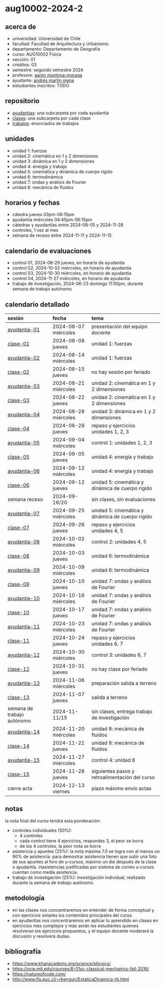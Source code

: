 # aug10002-2024-2

## acerca de

- universidad: Universidad de Chile
- facultad: Facultad de Arquitectura y Urbanismo
- departamento: Departamento de Geografía
- curso: AUG10002 Física
- sección: 01
- créditos: 03
- semestre: segundo semestre 2024
- profesore: [aarón montoya-moraga](https://github.com/montoyamoraga)
- ayudante: [andrés martin mena](https://github.com/AndresMartinM)
- estudiantes inscritos: TODO

## repositorio

- [ayudantias](./ayudantias/): una subcarpeta por cada ayudantía
- [clases](./clases/): una subcarpeta por cada clase
- [trabajos](./trabajos/): enunciados de trabajos

## unidades

- unidad 1: fuerzas
- unidad 2: cinemática en 1 y 2 dimensiones
- unidad 3: dinámica en 1 y 2 dimensiones
- unidad 4: energía y trabajo
- unidad 5: cinemática y dinámica de cuerpo rígido
- unidad 6: termodinámica
- unidad 7: ondas y análisis de Fourier
- unidad 8: mecánica de fluidos

## horarios y fechas

- cátedra jueves 03pm-06:15pm
- ayudantía miércoles 04:45pm-06:15pm
- cátedras y ayudantías entre 2024-08-05 y 2024-11-28
- controles, 1 vez al mes
- semana de receso entre 2024-11-11 y 2024-11-15

## calendario de evaluaciones

- control 01, 2024-08-29 jueves, en horario de ayudantía
- control 02, 2024-10-02 miércoles, en horario de ayudantía
- control 03, 2024-10-30 miércoles, en horario de ayudantía
- control 04, 2024-11-27 miércoles, en horario de ayudantía
- trabajo de investigación, 2024-06-23 domingo 11:50pm, durante semana de trabajo autónomo

## calendario detallado

| sesión                                   | fecha                | tema                                             |
| :--------------------------------------- | :------------------- | :----------------------------------------------- |
| [ayudantia-01](ayudantias/ayudantia-01/) | 2024-08-07 miércoles | presentación del equipo docente                  |
| [clase-01](clases/clase-01/)             | 2024-08-08 jueves    | unidad 1: fuerzas                                |
| [ayudantia-02](ayudantias/ayudantia-02/) | 2024-08-14 miércoles | unidad 1: fuerzas                                |
| [clase-02](clases/clase-02/)             | 2024-08-15 jueves    | no hay sesión por feriado                        |
| [ayudantia-03](ayudantias/ayudantia-03/) | 2024-08-21 miércoles | unidad 2: cinemática en 1 y 2 dimensiones        |
| [clase-03](clases/clase-03/)             | 2024-08-22 jueves    | unidad 2: cinemática en 1 y 2 dimensiones        |
| [ayudantia-04](ayudantias/ayudantia-04/) | 2024-08-28 miércoles | unidad 3: dinámica en 1 y 2 dimensiones          |
| [clase-04](clases/clase-04/)             | 2024-08-29 jueves    | repaso y ejercicios unidades 1, 2, 3             |
| [ayudantia-05](ayudantias/ayudantia-05/) | 2024-09-04 miércoles | control 1: unidades 1, 2, 3                      |
| [clase-05](clases/clase-05/)             | 2024-09-05 jueves    | unidad 4: energía y trabajo                      |
| [ayudantia-06](ayudantias/ayudantia-06/) | 2024-09-12 miércoles | unidad 4: energía y trabajo                      |
| [clase-06](clases/clase-06/)             | 2024-09-12 jueves    | unidad 5: cinemática y dinámica de cuerpo rígido |
| semana receso                            | 2024-09-16/20        | sin clases, sin evaluaciones                     |
| [ayudantia-07](ayudantias/ayudantia-07/) | 2024-09-25 miércoles | unidad 5: cinemática y dinámica de cuerpo rígido |
| [clase-07](clases/clase-07/)             | 2024-09-26 jueves    | repaso y ejercicios unidades 4, 5                |
| [ayudantia-08](ayudantias/ayudantia-08/) | 2024-10-02 miércoles | control 2: unidades 4, 5                         |
| [clase-08](clases/clase-08/)             | 2024-10-03 jueves    | unidad 6: termodinámica                          |
| [ayudantia-09](ayudantias/ayudantia-09/) | 2024-10-09 miércoles | unidad 6: termodinámica                          |
| [clase-09](clases/clase-09/)             | 2024-10-10 jueves    | unidad 7: ondas y análisis de Fourier            |
| [ayudantia-10](ayudantias/ayudantia-10/) | 2024-10-16 miércoles | unidad 7: ondas y análisis de Fourier            |
| [clase-10](clases/clase-10/)             | 2024-10-17 jueves    | unidad 7: ondas y análisis de Fourier            |
| [ayudantia-11](ayudantias/ayudantia-11/) | 2024-10-23 miércoles | unidad 7: ondas y análisis de Fourier            |
| [clase-11](clases/clase-11/)             | 2024-10-24 jueves    | repaso y ejercicios unidades 6, 7                |
| [ayudantia-12](ayudantias/ayudantia-12/) | 2024-10-30 miércoles | control 3: unidades 6, 7                         |
| [clase-12](clases/clase-12/)             | 2024-10-31 jueves    | no hay clase por feriado                         |
| [ayudantia-13](ayudantias/ayudantia-13/) | 2024-11-06 miércoles | preparación salida a terreno                     |
| [clase-13](clases/clase-13/)             | 2024-11-07 jueves    | salida a terreno                                 |
| semana de trabajo autónomo               | 2024-11-11/15        | sin clases, entrega trabajo de investigación     |
| [ayudantia-14](ayudantias/ayudantia-14/) | 2024-11-20 miércoles | unidad 8: mecánica de fluidos                    |
| [clase-14](clases/clase-14/)             | 2024-11-21 jueves    | unidad 8: mecánica de fluidos                    |
| [ayudantia-15](ayudantias/ayudantia-15/) | 2024-11-27 miércoles | control 4: unidad 8                              |
| [clase-15](clases/clase-15/)             | 2024-11-28 jueves    | siguientes pasos y retroalimentación del curso   |
| cierre acta                              | 2024-12-13 viernes   | plazo máximo envío actas                         |

## notas

la nota final del curso tendrá esta ponderación:

- controles individuales (50%):
  - 4 controles
  - cada control tiene 4 ejercicios, respondes 3, el peor se borra
  - de los 4 controles, la peor nota se borra
- asistencia y apuntes (25%): la nota máxima 7.0 se logra con al menos un 90% de asistencia. para demostrar asistencia tienen que subir una foto de sus apuntes al foro de u-cursos, máximo un día después de la clase o ayudantía. inasistencias justificadas por sistema de correo u-cursos cuentan como media asistencia.
- trabajo de investigación (25%): investigación individual, realizado durante la semana de trabajo autónomo.

## metodología

- en las clases nos concentraremos en entender de forma conceptual y con ejercicios simples los contenidos principales del curso.
- en ayudantías nos concentraremos en aplicar lo aprendido en clases en ejercicios más complejos y más serán les estudiantes quienes resolveran los ejercicios propuestos, y el equipo docente moderará la discusión y resolverá dudas.

## bibliografía

- <https://www.khanacademy.org/science/physics/>
- <https://ocw.mit.edu/courses/8-01sc-classical-mechanics-fall-2016/>
- <https://natureofcode.com/>
- <http://www.fis.puc.cl/~rbenguri/EstaticaDinamica-rb.html>
